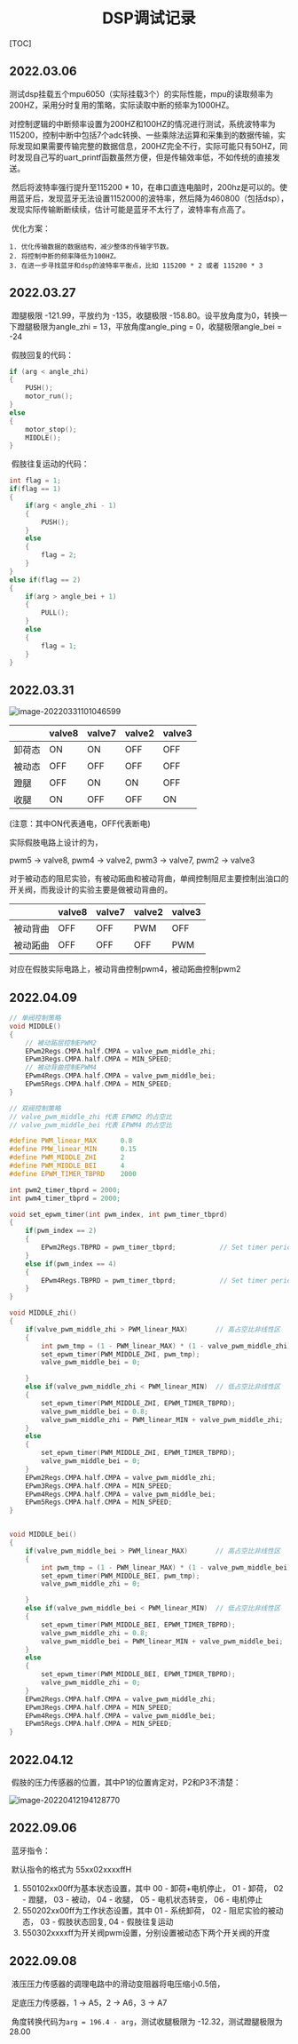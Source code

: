 <h1 style="text-align:center">DSP调试记录</h1>

[TOC]



## 2022.03.06

​	测试dsp挂载五个mpu6050（实际挂载3个）的实际性能，mpu的读取频率为200HZ，采用分时复用的策略，实际读取中断的频率为1000HZ。

​	对控制逻辑的中断频率设置为200HZ和100HZ的情况进行测试，系统波特率为115200，控制中断中包括7个adc转换、一些乘除法运算和采集到的数据传输，实际发现如果需要传输完整的数据信息，200HZ完全不行，实际可能只有50HZ，同时发现自己写的uart_printf函数虽然方便，但是传输效率低，不如传统的直接发送。

​	然后将波特率强行提升至115200 * 10，在串口直连电脑时，200hz是可以的。使用蓝牙后，发现蓝牙无法设置1152000的波特率，然后降为460800（包括dsp），发现实际传输断断续续，估计可能是蓝牙不太行了，波特率有点高了。

​	优化方案：

	1. 优化传输数据的数据结构，减少整体的传输字节数。
	2. 将控制中断的频率降低为100HZ。
	3. 在进一步寻找蓝牙和dsp的波特率平衡点，比如 115200 * 2 或者 115200 * 3

## 2022.03.27

​	蹬腿极限 -121.99，平放约为 -135，收腿极限 -158.80。设平放角度为0，转换一下蹬腿极限为angle_zhi = 13，平放角度angle_ping = 0，收腿极限angle_bei  = -24

​	假肢回复的代码：

```c
if (arg < angle_zhi)
{
	PUSH();
    motor_run();
}
else
{
    motor_stop();
    MIDDLE();
}
```

​	假肢往复运动的代码：

```c
int flag = 1;
if(flag == 1)
{
    if(arg < angle_zhi - 1)
    {
        PUSH();
    }
    else
    {
        flag = 2;
    }
}
else if(flag == 2)
{
    if(arg > angle_bei + 1)
    {
        PULL();
    }
    else 
    {
        flag = 1;
    }
}
```



## 2022.03.31

![image-20220331101046599](images/dsp调试记录/image-20220331101046599.png)

|        | valve8 | valve7 | valve2 | valve3 |
| ------ | ------ | ------ | ------ | ------ |
| 卸荷态 | ON     | ON     | OFF    | OFF    |
| 被动态 | OFF    | OFF    | OFF    | OFF    |
| 蹬腿   | OFF    | ON     | ON     | OFF    |
| 收腿   | ON     | OFF    | OFF    | ON     |

(注意：其中ON代表通电，OFF代表断电)

 实际假肢电路上设计的为，

 pwm5 -> valve8, pwm4 -> valve2, pwm3 -> valve7, pwm2 -> valve3

 对于被动态的阻尼实验，有被动跖曲和被动背曲，单阀控制阻尼主要控制出油口的开关阀，而我设计的实验主要是做被动背曲的。

|          | valve8 | valve7 | valve2 | valve3 |
| -------- | ------ | ------ | ------ | ------ |
| 被动背曲 | OFF    | OFF    | PWM    | OFF    |
| 被动跖曲 | OFF    | OFF    | OFF    | PWM    |

 对应在假肢实际电路上，被动背曲控制pwm4，被动跖曲控制pwm2



## 2022.04.09



```c
// 单阀控制策略
void MIDDLE()
{
    // 被动跖屈控制EPWM2
    EPwm2Regs.CMPA.half.CMPA = valve_pwm_middle_zhi;
    EPwm3Regs.CMPA.half.CMPA = MIN_SPEED;
    // 被动背曲控制EPWM4
    EPwm4Regs.CMPA.half.CMPA = valve_pwm_middle_bei;
    EPwm5Regs.CMPA.half.CMPA = MIN_SPEED;
}

// 双阀控制策略
// valve_pwm_middle_zhi 代表 EPWM2 的占空比
// valve_pwm_middle_bei 代表 EPWM4 的占空比

#define PWM_linear_MAX	    0.8
#define PMW_linear_MIN	    0.15
#define PWM_MIDDLE_ZHI	    2
#define PWM_MIDDLE_BEI	    4
#define EPWM_TIMER_TBPRD    2000

int pwm2_timer_tbprd = 2000;
int pwm4_timer_tbprd = 2000;

void set_epwm_timer(int pwm_index, int pwm_timer_tbprd)
{
    if(pwm_index == 2)
    {
        EPwm2Regs.TBPRD = pwm_timer_tbprd;           // Set timer period TBCLKs
    }
    else if(pwm_index == 4)
    {
        EPwm4Regs.TBPRD = pwm_timer_tbprd;           // Set timer period TBCLKs
    }
}

void MIDDLE_zhi()
{
    if(valve_pwm_middle_zhi > PWM_linear_MAX)		// 高占空比非线性区
    {
        int pwm_tmp = (1 - PWM_linear_MAX) * (1 - valve_pwm_middle_zhi) * EPWM_TIMER_TBPRD;
        set_epwm_timer(PWM_MIDDLE_ZHI, pwm_tmp);
        valve_pwm_middle_bei = 0;

    }
    else if(valve_pwm_middle_zhi < PWM_linear_MIN)	// 低占空比非线性区
    {
        set_epwm_timer(PWM_MIDDLE_ZHI, EPWM_TIMER_TBPRD);
        valve_pwm_middle_bei = 0.8;
        valve_pwm_middle_zhi = PWM_linear_MIN + valve_pwm_middle_zhi;
    }
    else
    {
        set_epwm_timer(PWM_MIDDLE_ZHI, EPWM_TIMER_TBPRD);
        valve_pwm_middle_bei = 0;
    }
    EPwm2Regs.CMPA.half.CMPA = valve_pwm_middle_zhi;
    EPwm3Regs.CMPA.half.CMPA = MIN_SPEED;
    EPwm4Regs.CMPA.half.CMPA = valve_pwm_middle_bei;
    EPwm5Regs.CMPA.half.CMPA = MIN_SPEED;
}


void MIDDLE_bei()
{
    if(valve_pwm_middle_bei > PWM_linear_MAX)		// 高占空比非线性区
    {
        int pwm_tmp = (1 - PWM_linear_MAX) * (1 - valve_pwm_middle_bei) * EPWM_TIMER_TBPRD;
        set_epwm_timer(PWM_MIDDLE_BEI, pwm_tmp);
        valve_pwm_middle_zhi = 0;

    }
    else if(valve_pwm_middle_bei < PWM_linear_MIN)	// 低占空比非线性区
    {
        set_epwm_timer(PWM_MIDDLE_BEI, EPWM_TIMER_TBPRD);
        valve_pwm_middle_zhi = 0.8;
        valve_pwm_middle_bei = PWM_linear_MIN + valve_pwm_middle_bei;
    }
    else
    {
        set_epwm_timer(PWM_MIDDLE_BEI, EPWM_TIMER_TBPRD);
        valve_pwm_middle_zhi = 0;
    }
    EPwm2Regs.CMPA.half.CMPA = valve_pwm_middle_zhi;
    EPwm3Regs.CMPA.half.CMPA = MIN_SPEED;
    EPwm4Regs.CMPA.half.CMPA = valve_pwm_middle_bei;
    EPwm5Regs.CMPA.half.CMPA = MIN_SPEED;
}

```



## 2022.04.12

​	假肢的压力传感器的位置，其中P1的位置肯定对，P2和P3不清楚：

![image-20220412194128770](images/dsp调试记录/image-20220412194128770.png)

## 2022.09.06

​	蓝牙指令：

​	默认指令的格式为 55xx02xxxxffH

1. 550102xx00ff为基本状态设置，其中 00 - 卸荷+电机停止， 01 - 卸荷， 02 - 蹬腿， 03 - 被动， 04 - 收腿， 05 - 电机状态转变， 06 - 电机停止
2. 550202xx00ff为工作状态设置，其中 01 - 系统卸荷， 02 - 阻尼实验的被动态， 03 - 假肢状态回复, 04 - 假肢往复运动
3. 550302xxxxff为开关阀pwm设置，分别设置被动态下两个开关阀的开度





## 2022.09.08

​	液压压力传感器的调理电路中的滑动变阻器将电压缩小0.5倍，

​	足底压力传感器，1 -> A5，2 -> A6，3 -> A7

​	角度转换代码为`arg = 196.4 - arg`，测试收腿极限为 -12.32，测试蹬腿极限为 28.00